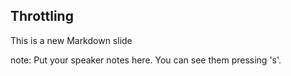 ##  Throttling

This is a new Markdown slide

note:
    Put your speaker notes here.
    You can see them pressing 's'.
